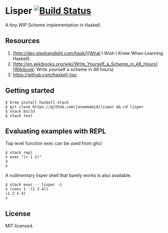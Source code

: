 # Lisper [![Build Status](https://travis-ci.org/jaseemabid/lisper.svg?branch=master)](https://travis-ci.org/jaseemabid/lisper)

A tiny *WIP* Scheme implementation in Haskell.

## Resources

1. [http://dev.stephendiehl.com/hask/](What I Wish I Knew When Learning Haskell)
1. [http://en.wikibooks.org/wiki/Write_Yourself_a_Scheme_in_48_Hours](Wikibook: Write yourself a scheme in 48 hours)
1. https://github.com/haskell-lisp

## Getting started

    $ brew install haskell-stack
    $ git clone https://github.com/jaseemabid/lisper && cd lisper
    $ stack build
    $ stack test

## Evaluating examples with REPL

Top level function exec can be used from ghci

    $ stack repl
    λ exec "(+ 1 2)"
    3
    λ

A rudimentary lisper shell that barely works is also available.

    $ stack exec -- lisper -i
    λ (cons 1 '(2 3 4))
    (1 2 3 4)
    λ

## License

MIT licensed.
